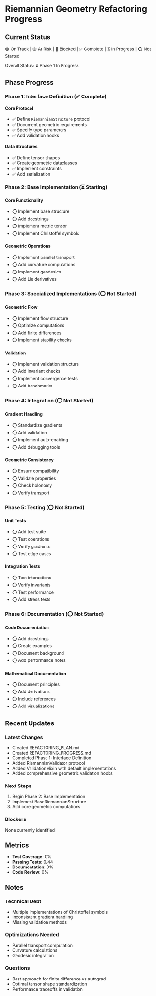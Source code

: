# Riemannian Geometry Refactoring Progress

## Current Status

🟢 On Track | 🟡 At Risk | 🔴 Blocked | ✅ Complete | ⏳ In Progress | ⭕ Not Started

Overall Status: ⏳ Phase 1 In Progress

## Phase Progress

### Phase 1: Interface Definition (✅ Complete)

#### Core Protocol
- ✅ Define `RiemannianStructure` protocol
- ✅ Document geometric requirements
- ✅ Specify type parameters
- ✅ Add validation hooks

#### Data Structures
- ✅ Define tensor shapes
- ✅ Create geometric dataclasses
- ✅ Implement constraints
- ✅ Add serialization

### Phase 2: Base Implementation (⏳ Starting)

#### Core Functionality
- ⭕ Implement base structure
- ⭕ Add docstrings
- ⭕ Implement metric tensor
- ⭕ Implement Christoffel symbols

#### Geometric Operations
- ⭕ Implement parallel transport
- ⭕ Add curvature computations
- ⭕ Implement geodesics
- ⭕ Add Lie derivatives

### Phase 3: Specialized Implementations (⭕ Not Started)

#### Geometric Flow
- ⭕ Implement flow structure
- ⭕ Optimize computations
- ⭕ Add finite differences
- ⭕ Implement stability checks

#### Validation
- ⭕ Implement validation structure
- ⭕ Add invariant checks
- ⭕ Implement convergence tests
- ⭕ Add benchmarks

### Phase 4: Integration (⭕ Not Started)

#### Gradient Handling
- ⭕ Standardize gradients
- ⭕ Add validation
- ⭕ Implement auto-enabling
- ⭕ Add debugging tools

#### Geometric Consistency
- ⭕ Ensure compatibility
- ⭕ Validate properties
- ⭕ Check holonomy
- ⭕ Verify transport

### Phase 5: Testing (⭕ Not Started)

#### Unit Tests
- ⭕ Add test suite
- ⭕ Test operations
- ⭕ Verify gradients
- ⭕ Test edge cases

#### Integration Tests
- ⭕ Test interactions
- ⭕ Verify invariants
- ⭕ Test performance
- ⭕ Add stress tests

### Phase 6: Documentation (⭕ Not Started)

#### Code Documentation
- ⭕ Add docstrings
- ⭕ Create examples
- ⭕ Document background
- ⭕ Add performance notes

#### Mathematical Documentation
- ⭕ Document principles
- ⭕ Add derivations
- ⭕ Include references
- ⭕ Add visualizations

## Recent Updates

### Latest Changes
- Created REFACTORING_PLAN.md
- Created REFACTORING_PROGRESS.md
- Completed Phase 1: Interface Definition
- Added RiemannianValidator protocol
- Added ValidationMixin with default implementations
- Added comprehensive geometric validation hooks

### Next Steps
1. Begin Phase 2: Base Implementation
2. Implement BaseRiemannianStructure
3. Add core geometric computations

### Blockers
None currently identified

## Metrics

- **Test Coverage**: 0%
- **Passing Tests**: 0/44
- **Documentation**: 0%
- **Code Review**: 0%

## Notes

### Technical Debt
- Multiple implementations of Christoffel symbols
- Inconsistent gradient handling
- Missing validation methods

### Optimizations Needed
- Parallel transport computation
- Curvature calculations
- Geodesic integration

### Questions
- Best approach for finite difference vs autograd
- Optimal tensor shape standardization
- Performance tradeoffs in validation 
